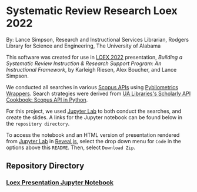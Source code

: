 # Systematic Review Research Loex 2022

By: Lance Simpson, Research and Instructional Services Librarian, Rodgers Library for Science and Engineering, The University of Alabama

This software was created for use in [LOEX 2022](http://www.loexconference.org/) presentation, *Building a Systematic Review Instruction & Research Support Program: An Instructional Framework*, by Karleigh Riesen, Alex Boucher, and Lance Simpson. 

We conducted all searches in various [Scopus APIs](https://dev.elsevier.com/tecdoc_ir_cris_vivo.html) using [Pybliometrics Wrappers](https://pybliometrics.readthedocs.io/en/stable/#). Search strategies were derived from [UA Libraries's Scholarly API Cookbook: Scopus API in Python](https://ualibweb.github.io/UALIB_ScholarlyAPI_Cookbook/content/scripts/python/python_scopus.html).

For this project, we used [Jupyter Lab](https://jupyter.org/) to both conduct the searches, and create the slides. A links for the Jupyter notebook can be found below in the `repository directory`. 

To access the notebook and an HTML version of presentation rendered from [Jupyter Lab](https://jupyter.org/) in [Reveal.js](https://revealjs.com/), select the drop down menu for `Code` in the options above this `README`. Then, select `Download Zip`.

## Repository Directory
### [Loex Presentation Jupyter Notebook](https://github.com/lsimpsonlibrary/systematic_review_research_loex_2022/blob/ef2b7e2d663de5a9353a072c01b4794a21d9d96e/loex_presentation_upload.ipynb)
